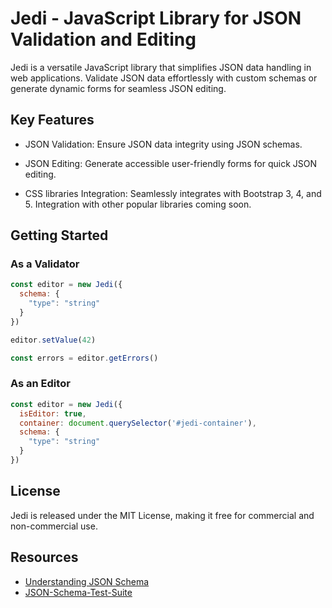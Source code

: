 # Jedi - JavaScript Library for JSON Validation and Editing

Jedi is a versatile JavaScript library that simplifies JSON data handling in web applications.
Validate JSON data effortlessly with custom schemas or generate dynamic forms for seamless JSON editing. 

## Key Features

- JSON Validation: Ensure JSON data integrity using JSON schemas.

- JSON Editing: Generate accessible user-friendly forms for quick JSON editing.

- CSS libraries Integration: Seamlessly integrates with Bootstrap 3, 4, and 5.
Integration with other popular libraries coming soon.


## Getting Started


### As a Validator

````javascript
const editor = new Jedi({
  schema: {
    "type": "string"
  }
})

editor.setValue(42)

const errors = editor.getErrors()
````

### As an Editor

````javascript
const editor = new Jedi({
  isEditor: true,
  container: document.querySelector('#jedi-container'),
  schema: {
    "type": "string"
  }
})
````

## License

Jedi is released under the MIT License, making it free for commercial and non-commercial use.

## Resources
* [Understanding JSON Schema](http://json-schema.org/understanding-json-schema/index.html)
* [JSON-Schema-Test-Suite](https://github.com/json-schema-org/JSON-Schema-Test-Suite)
